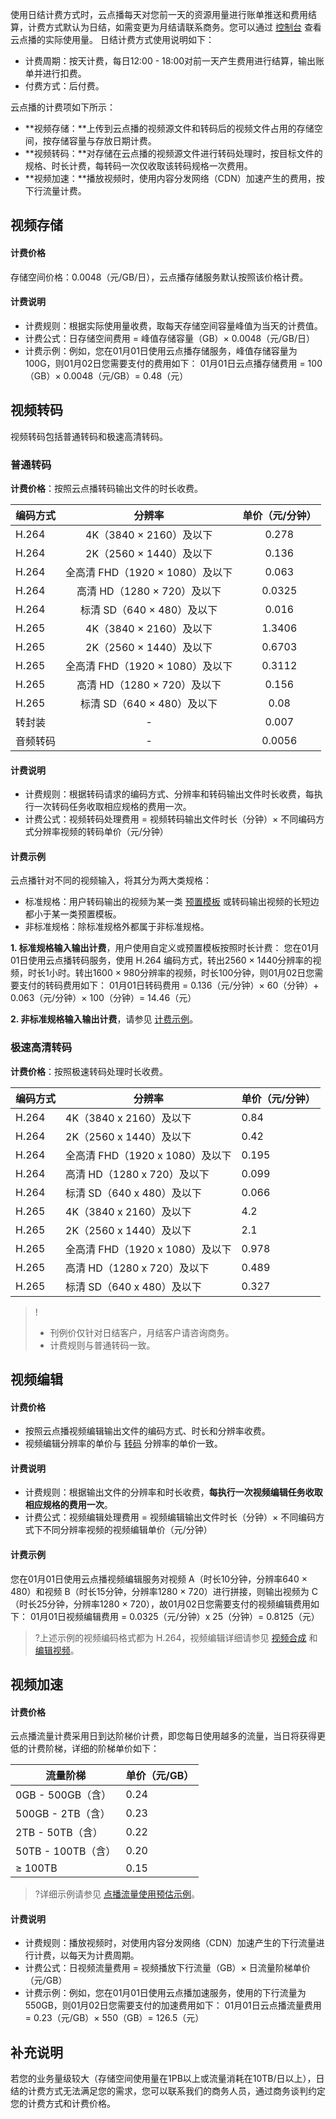 使用日结计费方式时，云点播每天对您前一天的资源用量进行账单推送和费用结算，计费方式默认为日结，如需变更为月结请联系商务。您可以通过 [控制台](https://console.cloud.tencent.com/vod/overview) 查看云点播的实际使用量。
日结计费方式使用说明如下：
- 计费周期：按天计费，每日12:00 - 18:00对前一天产生费用进行结算，输出账单并进行扣费。
- 付费方式：后付费。

云点播的计费项如下所示：
- **视频存储：**上传到云点播的视频源文件和转码后的视频文件占用的存储空间，按存储容量与存放日期计费。
- **视频转码：**对存储在云点播的视频源文件进行转码处理时，按目标文件的规格、时长计费，每转码一次仅收取该转码规格一次费用。
- **视频加速：**播放视频时，使用内容分发网络（CDN）加速产生的费用，按下行流量计费。

## 视频存储

#### 计费价格
存储空间价格：0.0048（元/GB/日），云点播存储服务默认按照该价格计费。

#### 计费说明

- 计费规则：根据实际使用量收费，取每天存储空间容量峰值为当天的计费值。
- 计费公式：日存储空间费用 = 峰值存储容量（GB）× 0.0048（元/GB/日）
- 计费示例：例如，您在01月01日使用云点播存储服务，峰值存储容量为100G，则01月02日您需要支付的费用如下：
  01月01日云点播存储费用 = 100（GB）× 0.0048（元/GB）= 0.48（元）


## 视频转码<span id ="p2"></span>
视频转码包括普通转码和极速高清转码。

### 普通转码

**计费价格**：按照云点播转码输出文件的时长收费。

| 编码方式    | 分辨率                            |  单价（元/分钟） |
| ---------  |:--------------------------------:|:---------------:|
| H.264      | 4K（3840 × 2160）及以下           | 0.278           |
| H.264      | 2K（2560 × 1440）及以下           | 0.136          |
| H.264      | 全高清 FHD（1920 × 1080）及以下     | 0.063          |
| H.264      | 高清 HD（1280 × 720）及以下        | 0.0325          |
| H.264      | 标清 SD（640 × 480）及以下         | 0.016         |
| H.265      | 4K（3840 × 2160）及以下            | 1.3406           |
| H.265      | 2K（2560 × 1440）及以下            | 0.6703           |
| H.265      | 全高清 FHD（1920 × 1080）及以下      | 0.3112         |
| H.265      | 高清 HD（1280 × 720）及以下         |0.156         |
| H.265      | 标清 SD（640 × 480）及以下          | 0.08          |
|转封装| -|0.007|
|音频转码|-|0.0056|


#### 计费说明

- 计费规则：根据转码请求的编码方式、分辨率和转码输出文件时长收费，每执行一次转码任务收取相应规格的费用一次。
- 计费公式：视频转码处理费用 = 视频转码输出文件时长（分钟）× 不同编码方式分辨率视频的转码单价（元/分钟）

#### 计费示例
云点播针对不同的视频输入，将其分为两大类规格：

- 标准规格：用户转码输出的视频为某一类 [预置模板](https://cloud.tencent.com/document/product/266/33818#.E8.A7.86.E9.A2.91.E8.BD.AC.E7.A0.81.E6.A8.A1.E6.9D.BF) 或转码输出视频的长短边都小于某一类预置模板。
- 非标准规格：除标准规格外都属于非标准规格。

**1. 标准规格输入输出计费**，用户使用自定义或预置模板按照时长计费：
您在01月01日使用云点播转码服务，使用 H.264 编码方式，转出2560 × 1440分辨率的视频，时长1小时。转出1600 × 980分辨率的视频，时长100分钟，则01月02日您需要支付的转码费用如下：
01月01日转码费用 = 0.136（元/分钟）× 60（分钟）+ 0.063（元/分钟）× 100（分钟）= 14.46（元）

**2. 非标准规格输入输出计费**，请参见 [计费示例](https://cloud.tencent.com/document/product/266/33810#p2)。

### 极速高清转码

**计费价格**：按照极速转码处理时长收费。 

|编码方式|	分辨率	|单价（元/分钟）
|----------|-----------|-----------
H.264|	4K（3840 x 2160）及以下|	0.84
H.264|	2K（2560 x 1440）及以下|	0.42
H.264|	全高清 FHD（1920 x 1080）及以下|	0.195
H.264|高清 HD（1280 x 720）及以下|	0.099
H.264|	标清 SD（640 x 480）及以下|	0.066
H.265|	4K（3840 x 2160）及以下|	4.2
H.265|	2K（2560 x 1440）及以下|	2.1
H.265|	全高清 FHD（1920 x 1080）及以下|	0.978
H.265|	高清 HD（1280 x 720）及以下|	0.489
H.265|	标清 SD（640 x 480）及以下|	0.327

>! 
>- 刊例价仅针对日结客户，月结客户请咨询商务。
>- 计费规则与普通转码一致。

## 视频编辑
#### 计费价格
- 按照云点播视频编辑输出文件的编码方式、时长和分辨率收费。
- 视频编辑分辨率的单价与 [转码](#p2) 分辨率的单价一致。

#### 计费说明
- 计费规则：根据输出文件的分辨率和时长收费，**每执行一次视频编辑任务收取相应规格的费用一次**。
- 计费公式：视频编辑处理费用 = 视频编辑输出文件时长（分钟）× 不同编码方式下不同分辨率视频的视频编辑单价（元/分钟）

#### 计费示例
您在01月01日使用云点播视频编辑服务对视频 A（时长10分钟，分辨率640 × 480）和视频 B（时长15分钟，分辨率1280 × 720）进行拼接，则输出视频为 C（时长25分钟，分辨率1280 × 720），故01月02日您需要支付的视频编辑费用如下：
01月01日视频编辑费用 = 0.0325（元/分钟）x 25（分钟）= 0.8125（元）
>?上述示例的视频编码格式都为 H.264，视频编辑详细请参见 [视频合成](https://cloud.tencent.com/document/product/266/35286) 和 [编辑视频](https://cloud.tencent.com/document/product/266/34783)。




## 视频加速

#### 计费价格
云点播流量计费采用日到达阶梯价计费，即您每日使用越多的流量，当日将获得更低的计费阶梯，详细的阶梯单价如下：

| 流量阶梯         | 单价（元/GB）  |
| ----------      |----------------|
|  0GB - 500GB（含）   | 0.24             |
| 500GB - 2TB（含）   | 0.23             |
| 2TB - 50TB（含）   | 0.22             |
| 50TB - 100TB（含）     | 0.20             |
| ≥ 100TB         | 0.15             |

>?详细示例请参见 [点播流量使用预估示例](https://cloud.tencent.com/document/product/266/33810#.E7.82.B9.E6.92.AD.E6.B5.81.E9.87.8F.E4.BD.BF.E7.94.A8.E9.A2.84.E4.BC.B0)。
#### 计费说明
- 计费规则：播放视频时，对使用内容分发网络（CDN）加速产生的下行流量进行计费，以每天为计费周期。
- 计费公式：日视频流量费用 = 视频播放下行流量（GB）× 日流量阶梯单价（元/GB）
- 计费示例：例如，您在01月01日使用云点播加速服务，使用的下行流量为550GB，则01月02日您需要支付的加速费用如下：
  01月01日云点播流量费用 = 0.23（元/GB）× 550（GB）= 126.5（元）

## 补充说明
若您的业务量级较大（存储空间使用量在1PB以上或流量消耗在10TB/日以上），日结的计费方式无法满足您的需求，您可以联系我们的商务人员，通过商务谈判约定您的计费方式和计费价格。

